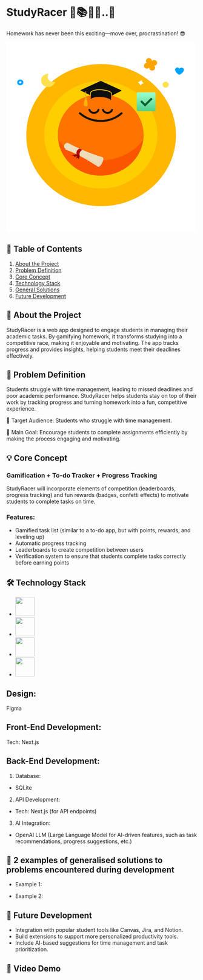 # StudyRacer 🏁📚🐆💨..🐢 
Homework has never been this exciting—move over, procrastination! 😎

<img src="Img/Logo_main_transparent.png">
 
## 🔗 Table of Contents
1. [About the Project](#about-the-project)
2. [Problem Definition](#problem-definition)
3. [Core Concept](#core-concept)
4. [Technology Stack](#technology-stack)
5. [General Solutions](#general-solutions)
6. [Future Development](#future-development)


## 🔭 About the Project
StudyRacer is a web app designed to engage students in managing their academic tasks. By gamifying homework, it transforms studying into a competitive race, making it enjoyable and motivating. The app tracks progress and provides insights, helping students meet their deadlines effectively.

## 💭 Problem Definition
Students struggle with time management, leading to missed deadlines and poor academic performance. StudyRacer helps students stay on top of their work by tracking progress and turning homework into a fun, competitive experience.

👥 Target Audience: Students who struggle with time management.

🎯 Main Goal: Encourage students to complete assignments efficiently by making the process engaging and motivating.

## 💡 Core Concept
### Gamification + To-do Tracker + Progress Tracking
StudyRacer will incorporate elements of competition (leaderboards, progress tracking) and fun rewards (badges, confetti effects) to motivate students to complete tasks on time.

### Features:
- Gamified task list (similar to a to-do app, but with points, rewards, and leveling up)
- Automatic progress tracking
- Leaderboards to create competition between users
- Verification system to ensure that students complete tasks correctly before earning points


## 🛠 Technology Stack
- <img src="https://github.com/marwin1991/profile-technology-icons/assets/136815194/82df4543-236b-4e45-9604-5434e3faab17" width="50" height="50" >
- <img src="https://github.com/marwin1991/profile-technology-icons/assets/136815194/5f8c622c-c217-4649-b0a9-7e0ee24bd704" width="50" height="50" >
- <img src="https://user-images.githubusercontent.com/25181517/183568594-85e280a7-0d7e-4d1a-9028-c8c2209e073c.png" width="50" height="50" >
- <img src="https://user-images.githubusercontent.com/25181517/183859966-a3462d8d-1bc7-4880-b353-e2cbed900ed6.png" width="50" height="50" >


## Design:
Figma

## Front-End Development:
Tech: Next.js

## Back-End Development:
1. Database:

- SQLite

	
2. API Development:

- Tech: Next.js (for API endpoints)

3. AI Integration:

- OpenAI LLM (Large Language Model for AI-driven features, such as task recommendations, progress suggestions, etc.)


## 🚨 2 examples of generalised solutions to problems encountered during development

- Example 1:

- Example 2:

## 🚀 Future Development
- Integration with popular student tools like Canvas, Jira, and Notion.
- Build extensions to support more personalized productivity tools.
- Include AI-based suggestions for time management and task prioritization.


## 🎥 Video Demo




